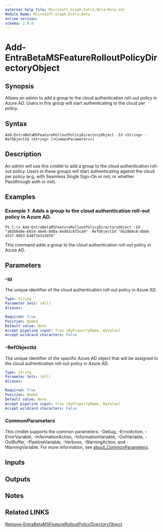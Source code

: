 ```yaml
---
external help file: Microsoft.Graph.Entra.Beta-Help.xml
Module Name: Microsoft.Graph.Entra.Beta
online version:
schema: 2.0.0
---
```


# Add-EntraBetaMSFeatureRolloutPolicyDirectoryObject

## Synopsis
Allows an admin to add a group to the cloud authentication roll-out policy in Azure AD.
Users in this group will start authenticating to the cloud per policy.

## Syntax

```
Add-EntraBetaMSFeatureRolloutPolicyDirectoryObject -Id <String> -RefObjectId <String> [<CommonParameters>]
```

## Description
An admin will use this cmdlet to add a group to the cloud authentication roll-out policy.
Users in these groups will start authenticating against the cloud per policy (e.g.
with Seamless Single Sign-On or not, or whether Passthrough auth or not).

## Examples

### Example 1: Adds a group to the cloud authentication roll-out policy in Azure AD.
```
PS C:\> Add-EntraBetaMSFeatureRolloutPolicyDirectoryObject -Id "a03b6d9e-6654-46e6-8d0a-8ed83c675ca9" -RefObjectId "0a1068c0-dbb6-4537-9db3-b48f3e31dd76"
```

This command adds a group to the cloud authentication roll-out policy in Azure AD.

## Parameters

### -Id
The unique identifier of the cloud authentication roll-out policy in Azure AD.

```yaml
Type: String
Parameter Sets: (All)
Aliases:

Required: True
Position: Named
Default value: None
Accept pipeline input: True (ByPropertyName, ByValue)
Accept wildcard characters: False
```

### -RefObjectId
The unique identifier of the specific Azure AD object that will be assigned to the cloud authentication roll-out policy in Azure AD.

```yaml
Type: String
Parameter Sets: (All)
Aliases:

Required: True
Position: Named
Default value: None
Accept pipeline input: True (ByPropertyName, ByValue)
Accept wildcard characters: False
```

### CommonParameters
This cmdlet supports the common parameters: -Debug, -ErrorAction, -ErrorVariable, -InformationAction, -InformationVariable, -OutVariable, -OutBuffer, -PipelineVariable, -Verbose, -WarningAction, and -WarningVariable. For more information, see [about_CommonParameters](https://go.microsoft.com/fwlink/?LinkID=113216).

## Inputs

## Outputs

## Notes
## Related LINKS

[Remove-EntraBetaMSFeatureRolloutPolicyDirectoryObject]()

